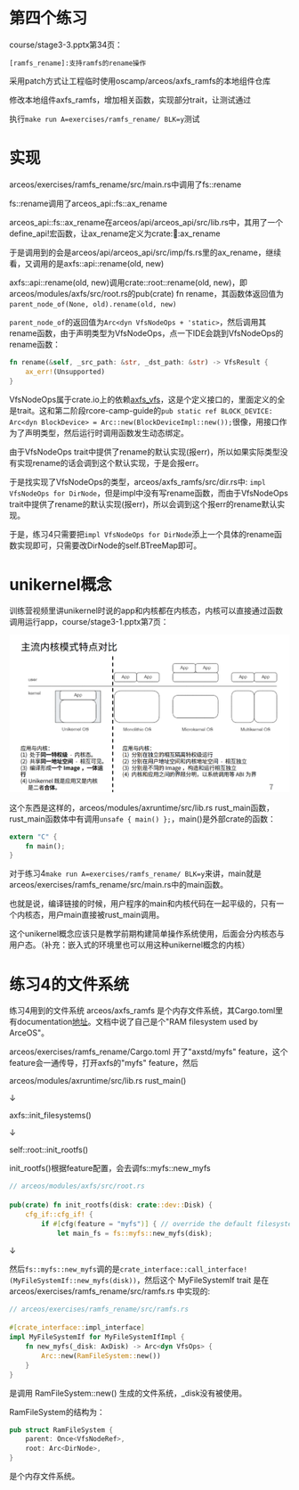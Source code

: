 # 第四个练习

course/stage3-3.pptx第34页：

`[ramfs_rename]:支持ramfs的rename操作`

采用patch方式让工程临时使用oscamp/arceos/axfs_ramfs的本地组件仓库

修改本地组件axfs_ramfs，增加相关函数，实现部分trait，让测试通过

执行`make run A=exercises/ramfs_rename/ BLK=y`测试

# 实现
arceos/exercises/ramfs_rename/src/main.rs中调用了fs::rename

fs::rename调用了arceos_api::fs::ax_rename

arceos_api::fs::ax_rename在arceos/api/arceos_api/src/lib.rs中，其用了一个define_api!宏函数，让ax_rename定义为crate::imp::ax_rename

于是调用到的会是arceos/api/arceos_api/src/imp/fs.rs里的ax_rename，继续看，又调用的是axfs::api::rename(old, new)

axfs::api::rename(old, new)调用crate::root::rename(old, new)，即arceos/modules/axfs/src/root.rs的pub(crate) fn rename，其函数体返回值为`parent_node_of(None, old).rename(old, new)`

`parent_node_of`的返回值为`Arc<dyn VfsNodeOps + 'static>`，然后调用其rename函数，由于声明类型为VfsNodeOps，点一下IDE会跳到VfsNodeOps的rename函数：
```Rust
fn rename(&self, _src_path: &str, _dst_path: &str) -> VfsResult {
    ax_err!(Unsupported)
}
```
VfsNodeOps属于crate.io上的依赖[axfs_vfs](https://docs.rs/axfs_vfs/latest/axfs_vfs/)，这是个定义接口的，里面定义的全是trait。这和第二阶段rcore-camp-guide的`pub static ref BLOCK_DEVICE: Arc<dyn BlockDevice> = Arc::new(BlockDeviceImpl::new());`很像，用接口作为了声明类型，然后运行时调用函数发生动态绑定。

由于VfsNodeOps trait中提供了rename的默认实现(报err)，所以如果实际类型没有实现rename的话会调到这个默认实现，于是会报err。

于是找实现了VfsNodeOps的类型，arceos/axfs_ramfs/src/dir.rs中: `impl VfsNodeOps for DirNode`，但是impl中没有写rename函数，而由于VfsNodeOps trait中提供了rename的默认实现(报err)，所以会调到这个报err的rename默认实现。

于是，练习4只需要把`impl VfsNodeOps for DirNode`添上一个具体的rename函数实现即可，只需要改DirNode的self.BTreeMap即可。

# unikernel概念
训练营视频里讲unikernel时说的app和内核都在内核态，内核可以直接通过函数调用运行app，course/stage3-1.pptx第7页：

![img](img/1.png)

这个东西是这样的，arceos/modules/axruntime/src/lib.rs rust_main函数，rust_main函数体中有调用`unsafe { main() };`，main()是外部crate的函数：
```Rust
extern "C" {
    fn main();
}
```
对于练习4`make run A=exercises/ramfs_rename/ BLK=y`来讲，main就是arceos/exercises/ramfs_rename/src/main.rs中的main函数。

也就是说，编译链接的时候，用户程序的main和内核代码在一起平级的，只有一个内核态，用户main直接被rust_main调用。

这个unikernel概念应该只是教学前期构建简单操作系统使用，后面会分内核态与用户态。（补充：嵌入式的环境里也可以用这种unikernel概念的内核）

# 练习4的文件系统
练习4用到的文件系统 arceos/axfs_ramfs 是个内存文件系统，其Cargo.toml里有documentation[地址](https://docs.rs/axfs_ramfs/latest/axfs_ramfs/)。文档中说了自己是个"RAM filesystem used by ArceOS"。

arceos/exercises/ramfs_rename/Cargo.toml 开了"axstd/myfs" feature，这个feature会一通传导，打开axfs的"myfs" feature，然后

arceos/modules/axruntime/src/lib.rs rust_main()

$\downarrow$

axfs::init_filesystems()

$\downarrow$

self::root::init_rootfs()

init_rootfs()根据feature配置，会去调fs::myfs::new_myfs

```Rust
// arceos/modules/axfs/src/root.rs

pub(crate) fn init_rootfs(disk: crate::dev::Disk) {
    cfg_if::cfg_if! {
        if #[cfg(feature = "myfs")] { // override the default filesystem
            let main_fs = fs::myfs::new_myfs(disk);
```

$\downarrow$

然后`fs::myfs::new_myfs`调的是`crate_interface::call_interface!(MyFileSystemIf::new_myfs(disk))`，然后这个 MyFileSystemIf trait 是在 arceos/exercises/ramfs_rename/src/ramfs.rs 中实现的:

```Rust
// arceos/exercises/ramfs_rename/src/ramfs.rs

#[crate_interface::impl_interface]
impl MyFileSystemIf for MyFileSystemIfImpl {
    fn new_myfs(_disk: AxDisk) -> Arc<dyn VfsOps> {
        Arc::new(RamFileSystem::new())
    }
}
```
是调用 RamFileSystem::new() 生成的文件系统，_disk没有被使用。

RamFileSystem的结构为：
```Rust
pub struct RamFileSystem {
    parent: Once<VfsNodeRef>,
    root: Arc<DirNode>,
}
```
是个内存文件系统。